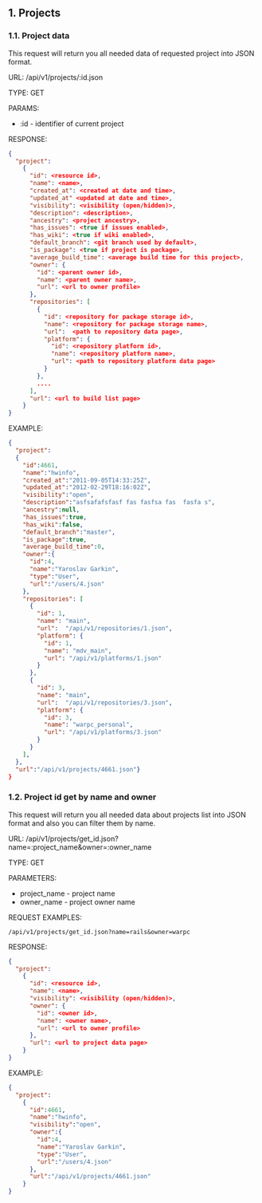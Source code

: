 ## 1. Projects

### 1.1. Project data

This request will return you all needed data of requested project into JSON format.

URL: /api/v1/projects/:id.json

TYPE: GET

PARAMS:
* :id - identifier of current project

RESPONSE:

```json
{
  "project":
    {
      "id": <resource id>,
      "name": <name>,
      "created_at": <created at date and time>,
      "updated_at" <updated at date and time>,
      "visibility": <visibility (open/hidden)>,
      "description": <description>,
      "ancestry": <project ancestry>,
      "has_issues": <true if issues enabled>,
      "has_wiki": <true if wiki enabled>,
      "default_branch": <git branch used by default>,
      "is_package": <true if project is package>,
      "average_build_time": <average build time for this project>,
      "owner": {
        "id": <parent owner id>,
        "name": <parent owner name>,
        "url": <url to owner profile>
      },
      "repositories": [
        {
          "id": <repository for package storage id>, 
          "name": <repository for package storage name>,
          "url":  <path to repository data page>,
          "platform": {
            "id": <repository platform id>, 
            "name": <repository platform name>,
            "url": <path to repository platform data page>
          }
        },
        ....
      ],
      "url": <url to build list page>
    }
}

```

EXAMPLE:

```json
{
  "project":
  {
    "id":4661,
    "name":"hwinfo",
    "created_at":"2011-09-05T14:33:25Z",
    "updated_at":"2012-02-29T18:16:02Z",
    "visibility":"open",
    "description":"asfsafafsfasf fas fasfsa fas  fasfa s",
    "ancestry":null,
    "has_issues":true,
    "has_wiki":false,
    "default_branch":"master",
    "is_package":true,
    "average_build_time":0,
    "owner":{
      "id":4,
      "name":"Yaroslav Garkin",
      "type":"User",
      "url":"/users/4.json"
    },
    "repositories": [
      {
        "id": 1, 
        "name": "main",
        "url":  "/api/v1/repositories/1.json",
        "platform": {
          "id": 1, 
          "name": "mdv_main",
          "url": "/api/v1/platforms/1.json"
        }
      },
      {
        "id": 3, 
        "name": "main",
        "url":  "/api/v1/repositories/3.json",
        "platform": {
          "id": 3, 
          "name": "warpc_personal",
          "url": "/api/v1/platforms/3.json"
        }
      }
    ],
  },
  "url":"/api/v1/projects/4661.json"}
}

```

### 1.2. Project id get by name and owner

This request will return you all needed data about projects list into JSON format and also you can filter them by name.

URL: /api/v1/projects/get_id.json?name=:project_name&owner=:owner_name

TYPE: GET

PARAMETERS:

* project_name - project name
* owner_name - project owner name

REQUEST EXAMPLES:

    /api/v1/projects/get_id.json?name=rails&owner=warpc

RESPONSE:

```json
{
  "project":
    {
      "id": <resource id>,
      "name": <name>,
      "visibility": <visibility (open/hidden)>,
      "owner": {
        "id": <owner id>,
        "name": <owner name>,
        "url": <url to owner profile>
      },
      "url": <url to project data page>
    }
}

```

EXAMPLE:

```json
{
  "project":
    {
      "id":4661,
      "name":"hwinfo",
      "visibility":"open",
      "owner":{
        "id":4,
        "name":"Yaroslav Garkin",
        "type":"User",
        "url":"/users/4.json"
      },
      "url":"/api/v1/projects/4661.json"
    }
}

```


